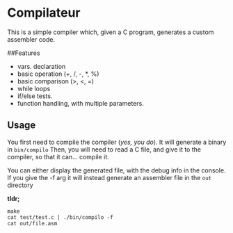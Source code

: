 # Compilateur
This is a simple compiler which, given a C program, generates a custom assembler code.


##Features
 - vars. declaration
 - basic operation (+, /, -, *, %)
 - basic comparison (>, <, =)
 - while loops
 - if/else tests.
 - function handling, with multiple parameters.

## Usage
You first need to compile the compiler (*yes, you do*). It will generate a binary in `bin/compilo`
Then, you will need to read a C file, and give it to the compiler, so that it can... compile it.

You can either display the generated file, with the debug info in the console. If you give the -f arg it will instead generate an assembler file in the `out` directory

**tldr;**

```
make
cat test/test.c | ./bin/compilo -f
cat out/file.asm
```


